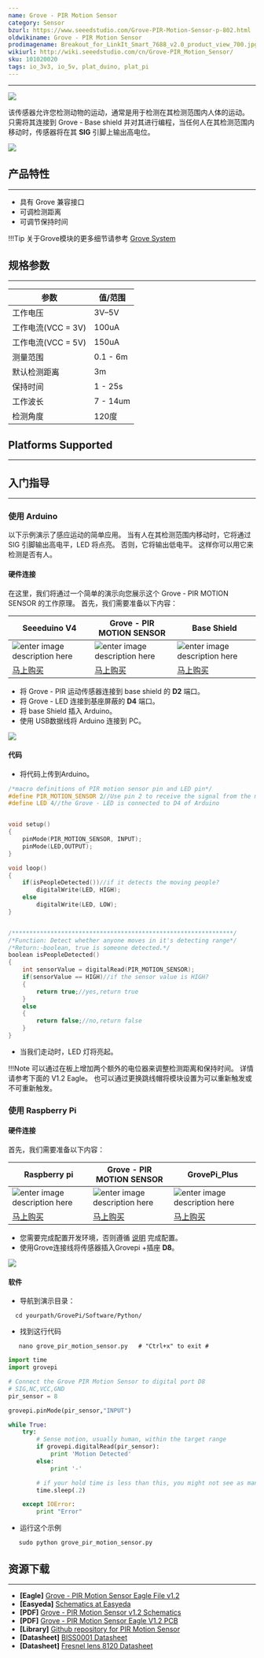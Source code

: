 ```yaml
---
name: Grove - PIR Motion Sensor
category: Sensor
bzurl: https://www.seeedstudio.com/Grove-PIR-Motion-Sensor-p-802.html
oldwikiname: Grove - PIR Motion Sensor
prodimagename: Breakout_for_LinkIt_Smart_7688_v2.0_product_view_700.jpg
wikiurl: http://wiki.seeedstudio.com/cn/Grove-PIR_Motion_Sensor/
sku: 101020020
tags: io_3v3, io_5v, plat_duino, plat_pi
---
```


---
![](https://github.com/SeeedDocument/Grove_PIR_Motion_Sensor/raw/master/images/Grove_-_PIR_Motion_Sensor.jpg)

该传感器允许您检测动物的运动，通常是用于检测在其检测范围内人体的运动。 只需将其连接到 Grove - Base shield 并对其进行编程，当任何人在其检测范围内移动时，传感器将在其 **SIG** 引脚上输出高电位。


[![](https://github.com/SeeedDocument/wiki_chinese/raw/master/docs/images/click_to_buy.PNG)](https://item.taobao.com/item.htm?spm=a1z10.3-c.w4002-11172317909.10.2ac176a4pN2dqu&id=45568896887)


## 产品特性
---

- 具有 Grove 兼容接口
- 可调检测距离
- 可调节保持时间

!!!Tip
    关于Grove模块的更多细节请参考 [Grove System](http://wiki.seeedstudio.com/cn/Grove_System/)

## 规格参数
----
|参数|值/范围
|---|---|
|工作电压|	3V–5V
|工作电流(VCC = 3V)|	100uA
|工作电流(VCC = 5V)|	150uA
|测量范围|0.1 - 6m
|默认检测距离|	3m
|保持时间|1 - 25s
|工作波长|7 - 14um
|检测角度|	120度

## Platforms Supported
-----

## 入门指导
---
### 使用 Arduino

以下示例演示了感应运动的简单应用。 当有人在其检测范围内移动时，它将通过 SIG 引脚输出高电平，LED 将点亮。 否则，它将输出低电平。 这样你可以用它来检测是否有人。

#### 硬件连接

在这里，我们将通过一个简单的演示向您展示这个 Grove - PIR MOTION SENSOR 的工作原理。 首先，我们需要准备以下内容：

| Seeeduino V4 | Grove - PIR MOTION SENSOR | Base Shield |
|--------------|----------------------|-----------------|
|![enter image description here](https://raw.githubusercontent.com/SeeedDocument/Grove_Light_Sensor/master/images/gs_1.jpg)|![enter image description here](https://github.com/SeeedDocument/Grove_PIR_Motion_Sensor/raw/master/img/Grove%20-%20PIR%20Motion%20Sensor_s.jpg)|![enter image description here](https://raw.githubusercontent.com/SeeedDocument/Grove_Light_Sensor/master/images/gs_4.jpg)|
|[马上购买](https://item.taobao.com/item.htm?spm=a1z10.3-c.w4002-11172317909.9.3ff19e11rndqnS&id=45721222112)|[马上购买](https://item.taobao.com/item.htm?spm=a1z10.3-c.w4002-11172317909.10.2ac176a4pN2dqu&id=45568896887)|[马上购买](https://item.taobao.com/item.htm?spm=a1z10.3-c.w4002-11172317909.10.3ff19e11crrag2&id=520233320144)|



- 将 Grove - PIR 运动传感器连接到 base shield 的 **D2** 端口。
- 将 Grove - LED 连接到基座屏蔽的 **D4** 端口。
- 将 base Shield 插入 Arduino。
- 使用 USB数据线将 Arduino 连接到 PC。

![](https://github.com/SeeedDocument/Grove_PIR_Motion_Sensor/raw/master/images/PIR_Motion_test.jpg)

#### 代码
- 将代码上传到Arduino。

```c
/*macro definitions of PIR motion sensor pin and LED pin*/
#define PIR_MOTION_SENSOR 2//Use pin 2 to receive the signal from the module
#define LED	4//the Grove - LED is connected to D4 of Arduino


void setup()
{
	pinMode(PIR_MOTION_SENSOR, INPUT);
	pinMode(LED,OUTPUT);
}

void loop()
{
	if(isPeopleDetected())//if it detects the moving people?
		digitalWrite(LED, HIGH);
	else
		digitalWrite(LED, LOW);
}


/***************************************************************/
/*Function: Detect whether anyone moves in it's detecting range*/
/*Return:-boolean, true is someone detected.*/
boolean isPeopleDetected()
{
	int sensorValue = digitalRead(PIR_MOTION_SENSOR);
	if(sensorValue == HIGH)//if the sensor value is HIGH?
	{
		return true;//yes,return true
	}
	else
	{
		return false;//no,return false
	}
}
```
- 当我们走动时，LED 灯将亮起。

!!!Note
    可以通过在板上增加两个额外的电位器来调整检测距离和保持时间。 详情请参考下面的 V1.2 Eagle。 也可以通过更换跳线帽将模块设置为可以重新触发或不可重新触发。


### 使用 Raspberry Pi

#### 硬件连接
首先，我们需要准备以下内容：

| Raspberry pi | Grove - PIR MOTION SENSOR | GrovePi_Plus |
|--------------|-------------|-----------------|
|![enter image description here](https://github.com/SeeedDocument/Grove-Temperature_and_Humidity_Sensor_Pro/raw/master/img/pi.jpg)|![enter image description here](https://github.com/SeeedDocument/Grove_PIR_Motion_Sensor/raw/master/img/Grove%20-%20PIR%20Motion%20Sensor_s.jpg)|![enter image description here](https://github.com/SeeedDocument/Grove-Temperature_and_Humidity_Sensor_Pro/raw/master/img/grovepi%2B.jpg)|
|[马上购买](https://item.taobao.com/item.htm?spm=a1z10.3-c.w4002-11172317909.9.3ff19e11zpryre&id=528322046763)|[马上购买](https://item.taobao.com/item.htm?spm=a1z10.3-c.w4002-11172317909.10.cc5edb7DY3ttS&id=45568896887)|[马上购买](https://item.taobao.com/item.htm?spm=a1z10.3-c.w4002-11172317909.10.3ff19e113G7Bdt&id=45506190895)|


- 您需要完成配置开发环境，否则遵循 [说明](http://wiki.seeed.cc/GrovePi_Plus/) 完成配置。
- 使用Grove连接线将传感器插入Grovepi +插座 **D8**。

![](https://github.com/SeeedDocument/Grove_PIR_Motion_Sensor/raw/master/img/pi%20connection.jpg)

#### 软件

- 导航到演示目录：

```
  cd yourpath/GrovePi/Software/Python/
```

- 找到这行代码

```
   nano grove_pir_motion_sensor.py   # "Ctrl+x" to exit #
```

```python
import time
import grovepi

# Connect the Grove PIR Motion Sensor to digital port D8
# SIG,NC,VCC,GND
pir_sensor = 8

grovepi.pinMode(pir_sensor,"INPUT")

while True:
    try:
        # Sense motion, usually human, within the target range
        if grovepi.digitalRead(pir_sensor):
            print 'Motion Detected'
        else:
            print '-'

        # if your hold time is less than this, you might not see as many detections
        time.sleep(.2)

    except IOError:
        print "Error"
```
- 运行这个示例

```
   sudo python grove_pir_motion_sensor.py
```

## 资源下载
---

- **[Eagle]** [Grove - PIR Motion Sensor Eagle File v1.2](https://github.com/SeeedDocument/Grove_PIR_Motion_Sensor/raw/master/res/Grove_-_PIR_Motion_Sensor_Eagle_File.zip)
- **[Easyeda]** [Schematics at Easyeda](https://easyeda.com/Seeed/Grove_PIR_Sensor_v1_2-101b3ca1281645c4a36fbc06b1c7b8d0)
- **[PDF]** [Grove - PIR Motion Sensor v1.2 Schematics](https://github.com/SeeedDocument/Grove_PIR_Motion_Sensor/raw/master/resources/Grove_PIR_Sensor_v1.2.pdf)
- **[PDF]** [Grove - PIR Motion Sensor Eagle V1.2 PCB](https://github.com/SeeedDocument/Grove_PIR_Motion_Sensor/raw/master/res/Grove%20-%20PIR%20motion%20sensor%20v1.1b%20PCB.pdf)
- **[Library]** [Github repository for PIR Motion Sensor](https://github.com/Seeed-Studio/PIR_Motion_Sensor)
- **[Datasheet]** [BISS0001 Datasheet](https://github.com/SeeedDocument/Grove_PIR_Motion_Sensor/raw/master/resources/Twig_-_BISS0001.pdf)
- **[Datasheet]** [Fresnel lens 8120 Datasheet](https://github.com/SeeedDocument/Grove_PIR_Motion_Sensor/raw/master/resources/Fresnel_lens_8120.pdf)
